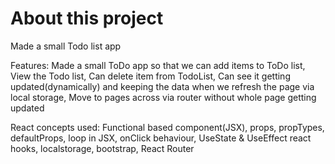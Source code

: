 # About this project

Made a small Todo list app

Features:
Made a small ToDo app so that we can add items to ToDo list,
View the Todo list,
Can delete item from TodoList,
Can see it getting updated(dynamically) and keeping the data when we refresh the page via local storage,
Move to pages across via router without whole page getting updated

React concepts used:
Functional based component(JSX),
props,
propTypes,
defaultProps,
loop in JSX,
onClick behaviour,
UseState & UseEffect react hooks,
localstorage,
bootstrap,
React Router
